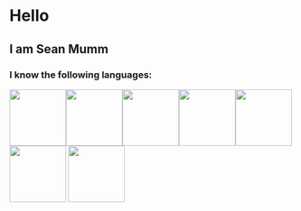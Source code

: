 # Hello
## I am Sean Mumm
### I know the following languages:
<img src="https://cdn.jsdelivr.net/gh/devicons/devicon/icons/python/python-original.svg" height="100" width="100"/><img src="https://cdn.jsdelivr.net/gh/devicons/devicon/icons/kotlin/kotlin-original.svg" height="100" width="100"/><img src="https://cdn.jsdelivr.net/gh/devicons/devicon/icons/csharp/csharp-original.svg" height="100" width="100"/><img src="https://cdn.jsdelivr.net/gh/devicons/devicon/icons/html5/html5-original.svg" height="100" width="100"/><img src="https://cdn.jsdelivr.net/gh/devicons/devicon/icons/javascript/javascript-original.svg" height="100" width="100"/><img src="https://cdn.jsdelivr.net/gh/devicons/devicon/icons/nodejs/nodejs-original.svg" height="100" width="100"/>
<img style="invert(1);" src="https://cdn.jsdelivr.net/gh/devicons/devicon/icons/markdown/markdown-original.svg" height="100" width="100"/>
